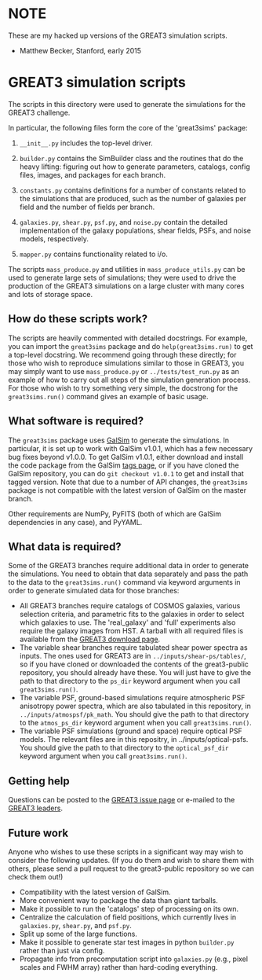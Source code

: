 NOTE
====
These are my hacked up versions of the GREAT3 simulation scripts.
- Matthew Becker, Stanford, early 2015

GREAT3 simulation scripts
=========================

The scripts in this directory were used to generate the simulations for the
GREAT3 challenge.

In particular, the following files form the core of the 'great3sims' package:

1. `__init__.py` includes the top-level driver.

2. `builder.py` contains the SimBuilder class and the routines that do the heavy
   lifting: figuring out how to generate parameters, catalogs, config files,
   images, and packages for each branch.

3. `constants.py` contains definitions for a number of constants related to the
   simulations that are produced, such as the number of galaxies per field and
   the number of fields per branch.

4. `galaxies.py`, `shear.py`, `psf.py`, and `noise.py` contain the detailed
   implementation of the galaxy populations, shear fields, PSFs, and noise
   models, respectively.

5. `mapper.py` contains functionality related to i/o.

The scripts `mass_produce.py` and utilities in `mass_produce_utils.py` can be
used to generate large sets of simulations; they were used to drive the
production of the GREAT3 simulations on a large cluster with many cores and lots
of storage space.

## How do these scripts work?

The scripts are heavily commented with detailed docstrings.  For example, you
can import the `great3sims` package and do `help(great3sims.run)` to get a
top-level docstring.  We recommend going through these directly; for those who
wish to reproduce simulations similar to those in GREAT3, you may simply want to
use `mass_produce.py` or `../tests/test_run.py` as an example of how to carry
out all steps of the simulation generation process.  For those who wish to try
something very simple, the docstrong for the `great3sims.run()` command gives an
example of basic usage.

## What software is required?

The `great3sims` package uses
[GalSim](https://github.com/GalSim-developers/GalSim) to generate the
simulations.  In particular, it is set up to work with GalSim v1.0.1, which has
a few necessary bug fixes beyond v1.0.0.  To get GalSim v1.0.1, either download
and install the code package from the GalSim [tags
page](https://github.com/GalSim-developers/GalSim/releases), or if you have
cloned the GalSim repository, you can do `git checkout v1.0.1` to get and
install that tagged version.  Note that due to a number of API changes, the
`great3sims` package is not compatible with the latest version of GalSim on the
master branch.

Other requirements are NumPy, PyFITS (both of which are GalSim dependencies in
any case), and PyYAML.

## What data is required?

Some of the GREAT3 branches require additional data in order to generate the
simulations.  You need to obtain that data separately and pass the path to the
data to the `great3sims.run()` command via keyword arguments in order to
generate simulated data for those branches:

- All GREAT3 branches require catalogs of COSMOS galaxies, various selection
  criteria, and parametric fits to the galaxies in order to select which
  galaxies to use.  The 'real_galaxy' and 'full' experiments also require the
  galaxy images from HST.  A tarball with all required files is available from
  the [GREAT3 download page](http://great3.projects.phys.ucl.ac.uk/leaderboard/data).
- The variable shear branches require tabulated shear power spectra as
  inputs.  The ones used for GREAT3 are in `../inputs/shear-ps/tables/`, so if
  you have cloned or downloaded the contents of the great3-public repository,
  you should already have these.  You will just have to give the path to that
  directory to the `ps_dir` keyword argument when you call `great3sims.run()`.
- The variable PSF, ground-based simulations require atmospheric PSF anisotropy
  power spectra, which are also tabulated in this repository, in
  `../inputs/atmospsf/pk_math`.  You should give the path to that directory to
  the `atmos_ps_dir` keyword argument when you call `great3sims.run()`.
- The variable PSF simulations (ground and space) require optical PSF models.
  The relevant files are in this repositry, in ../inputs/optical-psfs.  You
  should give the path to that directory to the `optical_psf_dir` keyword
  argument when you call `great3sims.run()`.

## Getting help

Questions can be posted to the [GREAT3 issue
page](https://github.com/barnabytprowe/great3-public/issues?state=open) or
e-mailed to the [GREAT3 leaders](http://www.great3challenge.info/?q=contacts).

## Future work

Anyone who wishes to use these scripts in a significant way may wish to consider
the following updates.  (If you do them and wish to share them with others,
please send a pull request to the great3-public repository so we can check them
out!)

- Compatibility with the latest version of GalSim.
- More convenient way to package the data than giant tarballs.
- Make it possible to run the 'catalogs' step of processing on its own.
- Centralize the calculation of field positions, which currently lives in
  `galaxies.py`, `shear.py`, and `psf.py`.
- Split up some of the large functions.
- Make it possible to generate star test images in python `builder.py` rather
  than just via config.
- Propagate info from precomputation script into `galaxies.py` (e.g., pixel
  scales and FWHM array) rather than hard-coding everything.
